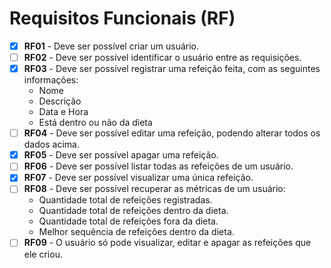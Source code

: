 
# Requisitos Funcionais (RF)

- [x] **RF01** - Deve ser possível criar um usuário.
- [ ] **RF02** - Deve ser possível identificar o usuário entre as requisições.
- [X] **RF03** - Deve ser possível registrar uma refeição feita, com as seguintes informações:
  - Nome
  - Descrição
  - Data e Hora
  - Está dentro ou não da dieta
- [ ] **RF04** - Deve ser possível editar uma refeição, podendo alterar todos os dados acima.
- [x] **RF05** - Deve ser possível apagar uma refeição.
- [ ] **RF06** - Deve ser possível listar todas as refeições de um usuário.
- [x] **RF07** - Deve ser possível visualizar uma única refeição.
- [ ] **RF08** - Deve ser possível recuperar as métricas de um usuário:
  - Quantidade total de refeições registradas.
  - Quantidade total de refeições dentro da dieta.
  - Quantidade total de refeições fora da dieta.
  - Melhor sequência de refeições dentro da dieta.
- [ ] **RF09** - O usuário só pode visualizar, editar e apagar as refeições que ele criou.
